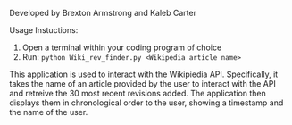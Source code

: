 Developed by Brexton Armstrong and Kaleb Carter


Usage Instuctions:
1. Open a terminal within your coding program of choice
2. Run: `python Wiki_rev_finder.py <Wikipedia article name>`


This application is used to interact with the Wikipiedia API.
Specifically, it takes the name of an article provided by the user
to interact with the API and retreive the 30 most recent revisions added.
The application then displays them in chronological order to the user,
showing a timestamp and the name of the user.
